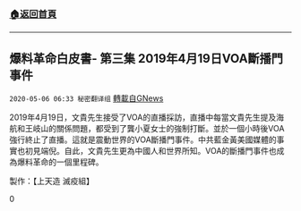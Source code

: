 ###  [:house:返回首頁](https://github.com/ourhimalayas/txt)
---

## 爆料革命白皮書- 第三集 2019年4月19日VOA斷播門事件
`2020-05-06 06:33 秘密翻译组` [轉載自GNews](https://gnews.org/zh-hant/195364/)

2019年4月19日，文貴先生接受了VOA的直播採訪，直播中每當文貴先生提及海航和王岐山的關係問題，都受到了龔小夏女士的強制打斷。並於一個小時後VOA強行終止了直播。這就是震動世界的VOA斷播門事件。中共藍金黃美國媒體的事實也初見端倪。自此，文貴先生更為中國人和世界所知。VOA的斷播門事件也成為爆料革命的一個里程碑。



製作：【上天造 滅疫組】

0
